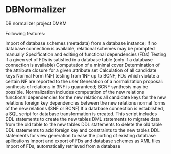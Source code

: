 DBNormalizer
============

DB normalizer project DMKM

Following features:

Import of database schemes (metadata) from a database instance; if no database connection is available, relational schemes may be prompted manually
Specification and editing of functional dependencies (FDs)
Testing if a given set of FDs is satisfied in a database table (only if a database connection is available)
Computation of a minimal cover
Determination of the attribute closure for a given attribute set
Calculation of all candidate keys
Normal Form (NF) testing from 1NF up to BCNF; FDs which violate a certain NF are reported to the user
Generation of a normalization proposal: synthesis of relations in 3NF is guaranteed; BCNF synthesis may be possible. Normalization includes computation of
the new relations
functional dependencies for the new relations
all candidate keys for the new relations
foreign key dependencies between the new relations
normal forms of the new relations (3NF or BCNF)
If a database connection is established, a SQL script for database transformation is created. This script includes
DDL statements to create the new tables
DML statements to migrate data from the old table to the new tables
DDL statements to delete the old table
DDL statements to add foreign key and constraints to the new tables
DDL statements for view generation to ease the porting of existing database apllications
Import and export of FDs and database schemes as XML files
Import of FDs, automatically retrieved from a database
